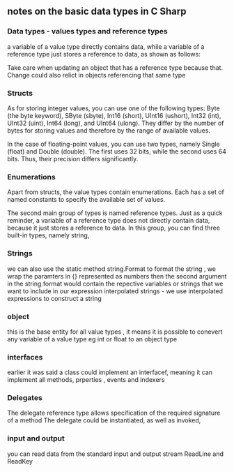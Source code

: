 






## notes on the basic data types in C Sharp



### Data types - values types and reference types 
a variable of a value type directly contains data, while a variable of a reference type just stores a reference to data, as shown as follows:

Take care when updating an object that has a reference type because that. Change could also relict in objects referencing that same type 

### Structs 

As for storing integer values, you can use one of the following types: Byte (the byte keyword), SByte (sbyte), Int16 (short), UInt16 (ushort), Int32 (int), UInt32 (uint), Int64 (long), and UInt64 (ulong). They differ by the number of bytes for storing values and therefore by the range of available values.

In the case of floating-point values, you can use two types, namely Single (float) and Double (double). The first uses 32 bits, while the second uses 64 bits. Thus, their precision differs significantly.


### Enumerations
Apart from structs, the value types contain enumerations. Each has a set of named constants to specify the available set of values.

The second main group of types is named reference types. Just as a quick reminder, a variable of a reference type does not directly contain data, because it just stores a reference to data. In this group, you can find three built-in types, namely string,


### Strings
we can also use the static method string.Format to format the string , we wrap the paramters in
{} represented as numbers then the second argument in the string.format would contain the repective
variables or strings that we want to include in our expression 
interpolated strings - we use interpolated expressions to construct a string


### object 
this is the base entity for all value types , it means it is possible to conevert any variable
of a value type eg int or float to an object type

### interfaces
earlier it was said a class could implement an interfacef, meaning it can implement all
methods, prperties , events and indexers


### Delegates
The delegate reference type allows specification of the required signature of a method
The delegate could be instantiated, as well as invoked, 


### input and output
you can read data from the standard input and output stream ReadLine and ReadKey 